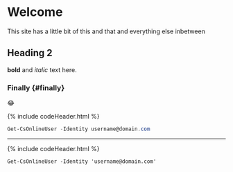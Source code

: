 # Welcome
This site has a little bit of this and that and everything else inbetween
## Heading 2
**bold** and *italic* text here.
### Finally {#finally}
😂

{% include codeHeader.html %}
```powershell
Get-CsOnlineUser -Identity username@domain.com
```
---
{% include codeHeader.html %}
```posh
Get-CsOnlineUser -Identity 'username@domain.com'
```
